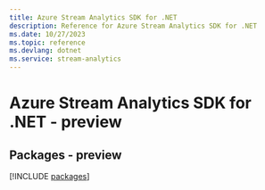 ```yaml
---
title: Azure Stream Analytics SDK for .NET
description: Reference for Azure Stream Analytics SDK for .NET
ms.date: 10/27/2023
ms.topic: reference
ms.devlang: dotnet
ms.service: stream-analytics
---
```

# Azure Stream Analytics SDK for .NET - preview
## Packages - preview
[!INCLUDE [packages](stream-analytics-index.md)]